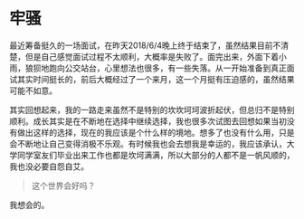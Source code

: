 # 牢骚

最近筹备挺久的一场面试，在昨天2018/6/4晚上终于结束了，虽然结果目前不清楚，但是自己感觉面试过程不太顺利，大概率是失败了。面完出来，外面下着小雨，狼狈地跑向公交站台，心里想法也很多，有一些失落。从一开始准备到真正面试其实时间挺长的，前后大概经过了一个来月，这一个月挺有压迫感的，虽然结果可能不如意。

其实回想起来，我的一路走来虽然不是特别的坎坎坷坷波折起伏，但总归不是特别顺利。成长其实是在不断地在选择中继续选择，我也很多次试图去回想如果当初没有做出这样的选择，现在的我应该是个什么样的境地。想多了也没有什么用，只是会不断地让自己变得消极不乐观。有时候我也会去想我是幸运的，我应该承认，大学同学室友们毕业出来工作也都是坎坷满满，所以大部分的人都不是一帆风顺的，我也没必要自怨自艾。

>这个世界会好吗？

我想会的。
